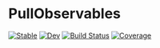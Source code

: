 # PullObservables

[![Stable](https://img.shields.io/badge/docs-stable-blue.svg)](https://jkrumbiegel.github.io/PullObservables.jl/stable/)
[![Dev](https://img.shields.io/badge/docs-dev-blue.svg)](https://jkrumbiegel.github.io/PullObservables.jl/dev/)
[![Build Status](https://github.com/jkrumbiegel/PullObservables.jl/actions/workflows/CI.yml/badge.svg?branch=main)](https://github.com/jkrumbiegel/PullObservables.jl/actions/workflows/CI.yml?query=branch%3Amain)
[![Coverage](https://codecov.io/gh/jkrumbiegel/PullObservables.jl/branch/main/graph/badge.svg)](https://codecov.io/gh/jkrumbiegel/PullObservables.jl)
